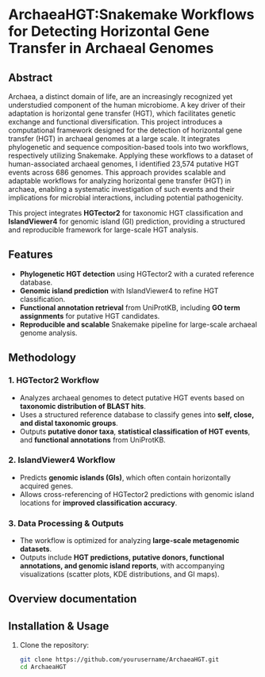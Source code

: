 # ArchaeaHGT:Snakemake Workflows for Detecting Horizontal Gene Transfer in Archaeal Genomes  

## Abstract  
Archaea, a distinct domain of life, are an increasingly recognized yet understudied component of the human microbiome. A key driver of their adaptation is horizontal gene transfer (HGT), which facilitates genetic exchange and functional diversification. This project introduces a computational framework designed for the detection of horizontal gene transfer (HGT) in archaeal genomes at a large scale. It integrates phylogenetic and sequence composition-based tools into two workflows, respectively utilizing Snakemake. Applying these workflows to a dataset of human-associated archaeal genomes, I identified 23,574 putative HGT events across 686 genomes. This approach provides scalable and adaptable workflows for analyzing horizontal gene transfer (HGT) in archaea, enabling a systematic investigation of such events and their implications for microbial interactions, including potential pathogenicity. 

This project integrates **HGTector2** for taxonomic HGT classification and **IslandViewer4** for genomic island (GI) prediction, providing a structured and reproducible framework for large-scale HGT analysis.  

## Features  
- **Phylogenetic HGT detection** using HGTector2 with a curated reference database.  
- **Genomic island prediction** with IslandViewer4 to refine HGT classification.  
- **Functional annotation retrieval** from UniProtKB, including **GO term assignments** for putative HGT candidates.  
- **Reproducible and scalable** Snakemake pipeline for large-scale archaeal genome analysis.  

## Methodology  
### 1. HGTector2 Workflow  
- Analyzes archaeal genomes to detect putative HGT events based on **taxonomic distribution of BLAST hits**.  
- Uses a structured reference database to classify genes into **self, close, and distal taxonomic groups**.  
- Outputs **putative donor taxa**, **statistical classification of HGT events**, and **functional annotations** from UniProtKB.  

### 2. IslandViewer4 Workflow  
- Predicts **genomic islands (GIs)**, which often contain horizontally acquired genes.  
- Allows cross-referencing of HGTector2 predictions with genomic island locations for **improved classification accuracy**.  

### 3. Data Processing & Outputs  
- The workflow is optimized for analyzing **large-scale metagenomic datasets**.  
- Outputs include **HGT predictions, putative donors, functional annotations, and genomic island reports**, with accompanying visualizations (scatter plots, KDE distributions, and GI maps).  

## Overview documentation


## Installation & Usage  
1. Clone the repository:  
   ```bash
   git clone https://github.com/yourusername/ArchaeaHGT.git  
   cd ArchaeaHGT  
